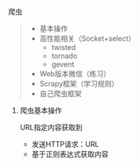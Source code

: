 爬虫

> - 基本操作
> - 高性能相关（Socket+select）
>   - twisted
>   - tornado
>   - gevent
> - Web版本微信（练习）
> - Scrapy框架（学习规则）
> - 自己爬虫框架

1. 爬虫基本操作

   URL指定内容获取到

   - 发送HTTP请求：URL
   - 基于正则表达式获取内容